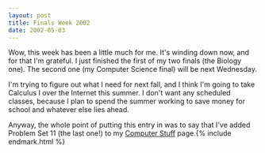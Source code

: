 ```yaml
---
layout: post
title: Finals Week 2002
date: 2002-05-03
---
```


Wow, this week has been a little much for me. It's winding down now, and for that I'm grateful. I just finished the first of my two finals (the Biology one). The second one (my Computer Science final) will be next Wednesday.

I'm trying to figure out what I need for next fall, and I think I'm going to take Calculus I over the Internet this summer. I don't want any scheduled classes, because I plan to spend the summer working to save money for school and whatever else lies ahead.

Anyway, the whole point of putting this entry in was to say that I've added Problem Set 11 (the last one!) to my [Computer Stuff](/computers) page.{% include endmark.html %}